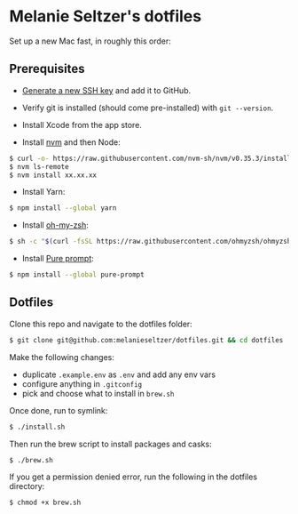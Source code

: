 # Melanie Seltzer's dotfiles

Set up a new Mac fast, in roughly this order:

## Prerequisites

- [Generate a new SSH key](https://docs.github.com/en/github/authenticating-to-github/generating-a-new-ssh-key-and-adding-it-to-the-ssh-agent) and add it to GitHub.

- Verify git is installed (should come pre-installed) with `git --version`.

- Install Xcode from the app store.

- Install [nvm](https://github.com/nvm-sh/nvm) and then Node:

```bash
$ curl -o- https://raw.githubusercontent.com/nvm-sh/nvm/v0.35.3/install.sh | bash
$ nvm ls-remote
$ nvm install xx.xx.xx
```

- Install Yarn:

```bash
$ npm install --global yarn
```

- Install [oh-my-zsh](https://github.com/ohmyzsh/ohmyzsh):

```bash
$ sh -c "$(curl -fsSL https://raw.githubusercontent.com/ohmyzsh/ohmyzsh/master/tools/install.sh)"
```

- Install [Pure prompt](https://github.com/sindresorhus/pure):

```bash
$ npm install --global pure-prompt
```

## Dotfiles

Clone this repo and navigate to the dotfiles folder:

```bash
$ git clone git@github.com:melanieseltzer/dotfiles.git && cd dotfiles
```

Make the following changes:

- duplicate `.example.env` as `.env` and add any env vars
- configure anything in `.gitconfig`
- pick and choose what to install in `brew.sh`

Once done, run to symlink:

```bash
$ ./install.sh
```

Then run the brew script to install packages and casks:

```bash
$ ./brew.sh
```

If you get a permission denied error, run the following in the dotfiles directory:

```bash
$ chmod +x brew.sh
```
